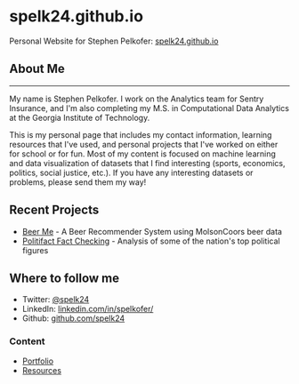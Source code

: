 # spelk24.github.io

Personal Website for Stephen Pelkofer: [spelk24.github.io](https://spelk24.github.io/)


## About Me
<hr>
My name is Stephen Pelkofer. I work on the Analytics team for Sentry Insurance, and I'm also completing my M.S. in Computational Data Analytics at the Georgia Institute of Technology.

This is my personal page that includes my contact information, learning resources that I've used, and personal projects that I've worked on either for school or for fun. Most of my content is focused on machine learning and data visualization of datasets that I find interesting (sports, economics, politics, social justice, etc.). If you have any interesting datasets or problems, please send them my way!

## Recent Projects

- [Beer Me](https://spelkofer.shinyapps.io/BeerMe/) - A Beer Recommender System using MolsonCoors beer data
- <a href="/posts/PolitifactAnalysis">Politifact Fact Checking</a> - Analysis of some of the nation's top political figures

## Where to follow me

- Twitter: [@spelk24](https://twitter.com/Spelk24)
- LinkedIn: [linkedin.com/in/spelkofer/](https://www.linkedin.com/in/spelkofer/)
- Github: [github.com/spelk24](https://github.com/spelk24)

### Content

- [Portfolio](https://spelk24.github.io/Portfolio)
- [Resources](https://spelk24.github.io/Resources)
